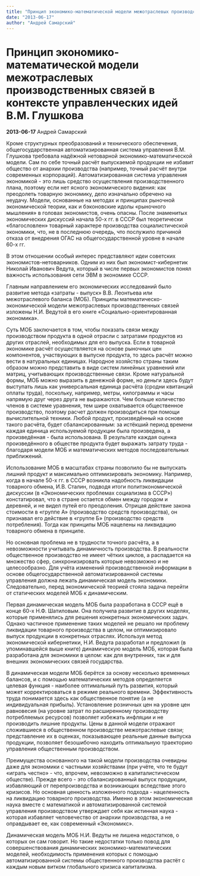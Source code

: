 ```yaml
---
title: "Принцип экономико-математической модели межотраслевых производственных связей в контексте управленческих идей В.М. Глушкова"
date: "2013-06-17"
author: "Андрей Самарский"
---
```


# Принцип экономико-математической модели межотраслевых производственных связей в контексте управленческих идей В.М. Глушкова

**2013-06-17** Андрей Самарский

Кроме структурных преобразований и технического обеспечения, общегосударственная автоматизированная система управления В.М. Глушкова требовала надёжной нетоварной экономико-математической модели. Сам по себе точный расчёт выпускаемой продукции не избавит общество от анархии производства (например, точный расчёт внутри современных корпораций). Автоматизированная система управления экономикой - это лишь средство осуществления производственного плана, поэтому если нет ясного экономического видения: как преодолеть товарную экономику, дело изначально обречено на неудачу. Модели, основанные на методах и принципах рыночной экономической теории, как и бэконовские идолы «рыночного мышления» в головах экономистов, очень опасны. После знаменитых экономических дискуссий начала 50-х гг. в СССР был теоретически «благословлен» товарный характере производства социалистической экономики, что, не в последнюю очередь, что послужило причиной отказа от внедрения ОГАС на общегосударственной уровне в начале 60-х гг.

В этом отношении особый интерес представляют идеи советских экономистов-нетоварников. Одним из них был экономист-кибернетик Николай Иванович Ведута, который в числе первых экономистов понял важность использования сети ЭВМ в экономике СССР.

Главным направлением его экономических исследований было развитие метода «затраты - выпуск» В.В. Леонтьева или межотраслевого баланса (МОБ). Принципы математическо-экономической модели межотраслевых производственных связей изложены Н.И. Ведутой в его книге «Социально-ориентированная экономика».

Суть МОБ заключается в том, чтобы показать связи между производством продукта в одной отрасли с затратами продуктов из других отраслей, необходимых для его выпуска. Если в товарной экономике расчёт осуществляется на основе рыночных цен компонентов, участвующих в выпуске продукта, то здесь расчёт можно вести в натуральных единицах. Народное хозяйство страны таким образом можно представить в виде систем линейных уравнений или матриц, учитывающих производственные связи. Кроме натуральной формы, МОБ можно выразить в денежной форме, но деньги здесь будут выступать лишь как универсальная единица расчёта (сродни квитанций оплаты труда), поскольку, например, метры, килограммы и часы напрямую друг через друга не выражаются. Чем больше количество членов в системе уравнения, тем шире охватывается общественное производство, поэтому расчет должен производиться при помощи вычислительной техники. Любой продукт, произведённый на основе такого расчёта, будет сбалансированным: за истёкший период времени каждая единица используемой продукции была произведена, а произведённая - была использована. В результате каждая оценка произведённого в обществе продукта будет выражать затрату труда - благодаря модели МОБ и математических методов последовательных приближений.

Использование МОБ в масштабах страны позволило бы не выпускать лишний продукт и максимально оптимизировать экономику. Например, когда в начале 50-х гг. в СССР возникла надобность ликвидации товарного обмена, И.В. Cталин, подводя итоги политэкономической дискуссии (в «Экономических проблемах социализма в СССР») констатировал, что в стране остается обмен между городом и деревней, и не видел путей его преодоления. Отрицая действие закона стоимости в «группе А» (производство средств производства), он признавал его действие в «группе Б» (производство средств потребления). Тогда как принципы МОБ нацелены на ликвидацию товарного обмена в принципе.

Но основная проблема не в трудности точного расчёта, а в невозможности учитывать динамичность производства. В реальности общественное производство не имеет чётких циклов, а распадается на множество сфер, синхронизировать которые невозможно и не целесообразно. Для учёта изменений производственной информации в основе общегосударственной автоматизированной системы управления должна лежать динамическая модель экономики. Следовательно, перед экономической теорией стояла задача перейти от статических моделей МОБ к динамическим.

Первая динамическая модель МОБ была разработана в СССР ещё в конце 60-х Н.Ф. Шатиловым. Она получила развитие в других моделях, которые применялись для решения конкретных экономических задач. Однако частичное применение таких моделей не решало ни проблему ликвидации товарного производства в целом, ни оптимизировало выпуск продукции в конкретных отраслях. Используя метод экономической кибернетики, Н.И. Ведута разработал и предложил (в упоминавшейся выше книге) динамическую модель МОБ, которая была разработана для экономики в целом: как для внутренних, так и для внешних экономических связей государства.

В динамическая модели МОБ берётся за основу несколько временных балансов, и с помощью математических методов определяется целевая функция - наиболее оптимальный путь развития, который может корректироваться в режиме реального времени. Эффективность труда понимается здесь как общественное понятие (а не индивидуальная прибыль). Установление розничных цен на уровне цен равновесия (на уровне затрат по расширенному производству потребляемых ресурсов) позволяет избежать инфляции и не производить лишние продукты. Цены в данной модели отражают сложившиеся в общественном производстве межотраслевые связи; представление их в оценках, показывающее реальные данные выпуска продукции, позволяет безошибочно находить оптимальную траекторию управления общественным производством.

Преимущества основанного на такой модели производства очевидны даже для экономики с частными хозяйствами (при учёте, что те будут «играть честно» - что, впрочем, невозможно в капиталистическом обществе). Прежде всего - это сбалансированный выпуск продукции, избавляющий от перепроизводства и возникающих вследствие этого кризисов. Но основная ценность изложенного подхода - нацеленность на ликвидацию товарного производства. Именно в этом экономическая наука вместе с математикой и автоматизированной системой управления производством утверждает себя как истинная наука - которая избавляет человечество от анархии производства, а не оправдывает ее, как современный «Экономикс».

Динамическая модель МОБ Н.И. Ведуты не лишена недостатков, о которых он сам говорит. Но такие недостатки только повод для совершенствования динамических экономико-математических моделей, необходимость применения которых с помощью автоматизированной системы общественного производства растёт с каждым новым витком глобального кризиса капитализма.
